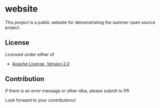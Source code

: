 # website
This project is a public website for demonstrating the summer open source project.

## License

Licensed under either of

 * [Apache License, Version 2.0](http://www.apache.org/licenses/LICENSE-2.0)
 
## Contribution

If there is an error message or other idea, please submit to PR

Look forward to your contributions!
